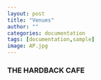 ```yaml
---
layout: post
title: "Venues"
author: ""
categories: documentation
tags: [documentation,sample]
image: AP.jpg
---
```




### THE HARDBACK CAFE
